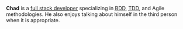 **Chad** is a [full stack developer](http://www.laurencegellert.com/2012/08/what-is-a-full-stack-developer/) specializing in <abbr title="Behavior Driven Development">BDD</abbr>, <abbr title="Test Driven Development">TDD</abbr>, and Agile methodologies. He also enjoys talking about himself in the third person when it is appropriate.